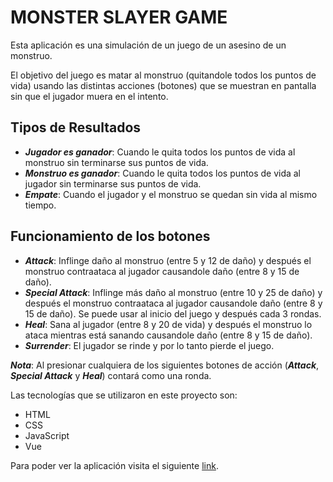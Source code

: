 # MONSTER SLAYER GAME

Esta aplicación es una simulación de un juego de un asesino de un monstruo.

El objetivo del juego es matar al monstruo (quitandole todos los puntos de vida) usando las distintas acciones (botones) que se muestran en pantalla sin que el jugador muera en el intento.

## Tipos de Resultados

- ***Jugador es ganador***: Cuando le quita todos los puntos de vida al monstruo sin terminarse sus puntos de vida.
- ***Monstruo es ganador***: Cuando le quita todos los puntos de vida al jugador sin terminarse sus puntos de vida.
- ***Empate***: Cuando el jugador y el monstruo se quedan sin vida al mismo tiempo.

## Funcionamiento de los botones

- ***Attack***: Inflinge daño al monstruo (entre 5 y 12 de daño) y después el monstruo contraataca al jugador causandole daño (entre 8 y 15 de daño).
- ***Special Attack***: Inflinge más daño al monstruo (entre 10 y 25 de daño) y después el monstruo contraataca al jugador causandole daño (entre 8 y 15 de daño). Se puede usar al inicio del juego y después cada 3 rondas.
- ***Heal***: Sana al jugador (entre 8 y 20 de vida) y después el monstruo lo ataca mientras está sanando causandole daño (entre 8 y 15 de daño).
- ***Surrender***: El jugador se rinde y por lo tanto pierde el juego.

***Nota***: Al presionar cualquiera de los siguientes botones de acción (***Attack***, ***Special Attack*** y ***Heal***) contará como una ronda.

Las tecnologías que se utilizaron en este proyecto son:

- HTML
- CSS
- JavaScript
- Vue

Para poder ver la aplicación visita el siguiente [link](https://maeb10.github.io/monster-slayer/).
